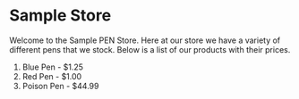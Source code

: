 Sample Store
=======

Welcome to the Sample PEN Store.  Here at our store we have a variety of different pens that we stock.  Below is a list of our products with their prices.

1. Blue Pen - $1.25
2. Red Pen - $1.00
3. Poison Pen - $44.99
